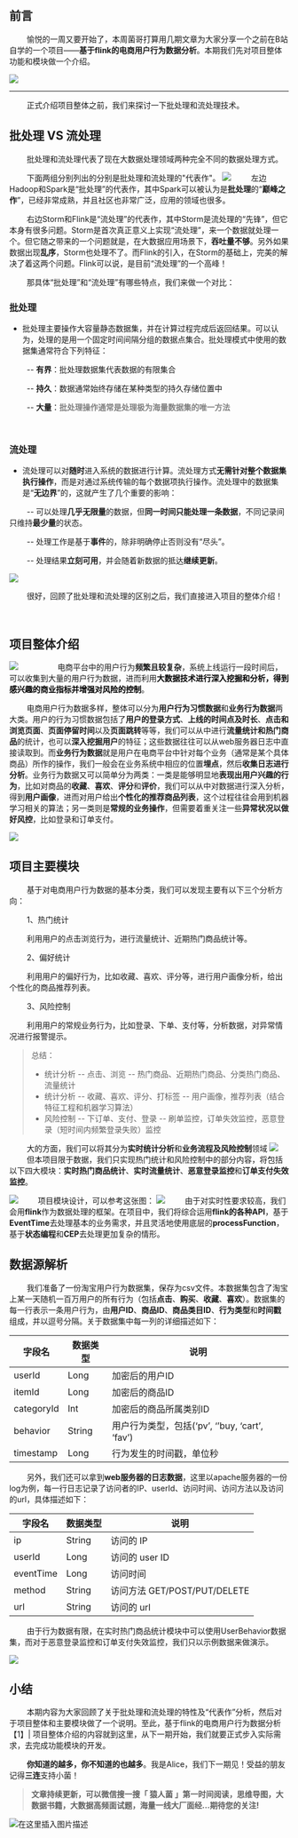 ## 前言
&nbsp;&nbsp;&nbsp;&nbsp;&nbsp;&nbsp;&nbsp;&nbsp;愉悦的一周又要开始了，本周菌哥打算用几期文章为大家分享一个之前在B站自学的一个项目——**基于flink的电商用户行为数据分析**。本期我们先对项目整体功能和模块做一个介绍。

![](https://img-blog.csdnimg.cn/20201122214853728.png?,type_ZmFuZ3poZW5naGVpdGk,shadow_10,text_aHR0cHM6Ly9ibG9nLmNzZG4ubmV0L3dlaXhpbl80NDMxODgzMA==,size_16,color_FFFFFF,t_70#pic_center)

***
&nbsp;&nbsp;&nbsp;&nbsp;&nbsp;&nbsp;&nbsp;&nbsp;正式介绍项目整体之前，我们来探讨一下批处理和流处理技术。

## 批处理 VS 流处理
&nbsp;&nbsp;&nbsp;&nbsp;&nbsp;&nbsp;&nbsp;&nbsp;批处理和流处理代表了现在大数据处理领域两种完全不同的数据处理方式。

&nbsp;&nbsp;&nbsp;&nbsp;&nbsp;&nbsp;&nbsp;&nbsp;下面两组分别列出的分别是批处理和流处理的"代表作"。
![](https://img-blog.csdnimg.cn/2020112220281914.png?x-oss-process=image/watermark,type_ZmFuZ3poZW5naGVpdGk,shadow_10,text_aHR0cHM6Ly9ibG9nLmNzZG4ubmV0L3dlaXhpbl80NDMxODgzMA==,size_16,color_FFFFFF,t_70#pic_center)
&nbsp;&nbsp;&nbsp;&nbsp;&nbsp;&nbsp;&nbsp;&nbsp;左边Hadoop和Spark是“批处理”的代表作，其中Spark可以被认为是**批处理**的“**巅峰之作**”，已经非常成熟，并且社区也非常广泛，应用的领域也很多。

&nbsp;&nbsp;&nbsp;&nbsp;&nbsp;&nbsp;&nbsp;&nbsp;右边Storm和Flink是“流处理”的代表作，其中Storm是流处理的“先锋”，但它本身有很多问题。Storm是首次真正意义上实现“流处理”，来一个数据就处理一个。但它随之带来的一个问题就是，在大数据应用场景下，**吞吐量不够**。另外如果数据出现**乱序**，Storm也处理不了。而Flink的引入，在Storm的基础上，完美的解决了着这两个问题。Flink可以说，是目前“流处理”的一个高峰！

&nbsp;&nbsp;&nbsp;&nbsp;&nbsp;&nbsp;&nbsp;&nbsp;那具体“批处理”和“流处理”有哪些特点，我们来做一个对比：


### 批处理

 - 批处理主要操作大容量静态数据集，并在计算过程完成后返回结果。可以认为，处理的是用一个固定时间间隔分组的数据点集合。批处理模式中使用的数据集通常符合下列特征：



&nbsp;&nbsp;&nbsp;&nbsp;&nbsp;&nbsp;&nbsp;&nbsp;--   **有界**：批处理数据集代表数据的有限集合

&nbsp;&nbsp;&nbsp;&nbsp;&nbsp;&nbsp;&nbsp;&nbsp;-- **持久**：数据通常始终存储在某种类型的持久存储位置中

&nbsp;&nbsp;&nbsp;&nbsp;&nbsp;&nbsp;&nbsp;&nbsp;-- **大量**：<font color='gray'>**批处理操作通常是处理极为海量数据集的唯一方法**</font>



&nbsp;&nbsp;&nbsp;&nbsp;&nbsp;&nbsp;&nbsp;&nbsp;

### 流处理

 - 流处理可以对**随时**进入系统的数据进行计算。流处理方式**无需针对整个数据集执行操作**，而是对通过系统传输的每个数据项执行操作。流处理中的数据集是“**无边界**”的，这就产生了几个重要的影响：


&nbsp;&nbsp;&nbsp;&nbsp;&nbsp;&nbsp;&nbsp;&nbsp;-- 可以处理**几乎无限量**的数据，但**同一时间只能处理一条数据**，不同记录间只维持**最少量**的状态。

&nbsp;&nbsp;&nbsp;&nbsp;&nbsp;&nbsp;&nbsp;&nbsp;-- 处理工作是基于**事件**的，除非明确停止否则没有“尽头”。

&nbsp;&nbsp;&nbsp;&nbsp;&nbsp;&nbsp;&nbsp;&nbsp;-- 处理结果**立刻可用**，并会随着新数据的抵达**继续更新**。


![](https://img-blog.csdnimg.cn/20201122210149257.png#pic_center)

&nbsp;&nbsp;&nbsp;&nbsp;&nbsp;&nbsp;&nbsp;&nbsp;很好，回顾了批处理和流处理的区别之后，我们直接进入项目的整体介绍！


&nbsp;&nbsp;&nbsp;&nbsp;&nbsp;&nbsp;&nbsp;&nbsp;
## 项目整体介绍

![](https://img-blog.csdnimg.cn/20201122184126235.png?x-oss-process=image/watermark,type_ZmFuZ3poZW5naGVpdGk,shadow_10,text_aHR0cHM6Ly9ibG9nLmNzZG4ubmV0L3dlaXhpbl80NDMxODgzMA==,size_16,color_FFFFFF,t_70#pic_center)
&nbsp;&nbsp;&nbsp;&nbsp;&nbsp;&nbsp;&nbsp;&nbsp;
&nbsp;&nbsp;&nbsp;&nbsp;&nbsp;&nbsp;&nbsp;&nbsp;电商平台中的用户行为**频繁且较复杂**，系统上线运行一段时间后，可以收集到大量的用户行为数据，进而利用<font color=' '>**大数据技术进行深入挖掘和分析，得到感兴趣的商业指标并增强对风险的控制**</font>。

&nbsp;&nbsp;&nbsp;&nbsp;&nbsp;&nbsp;&nbsp;&nbsp;电商用户行为数据多样，整体可以分为**用户行为习惯数据**和**业务行为数据**两大类。用户的行为习惯数据包括了**用户的登录方式**、**上线的时间点及时长**、**点击和浏览页面**、**页面停留时间**以及**页面跳转**等等，我们可以从中进行**流量统计和热门商品**的统计，也可以**深入挖掘用户**的特征；这些数据往往可以从web服务器日志中直接读取到。而**业务行为数据**就是用户在电商平台中针对每个业务（通常是某个具体商品）所作的操作，我们一般会在业务系统中相应的位置**埋点**，然后**收集日志进行分析**。业务行为数据又可以简单分为两类：一类是能够明显地**表现出用户兴趣的行为**，比如对商品的**收藏**、**喜欢**、**评分**和**评价**，我们可以从中对数据进行深入分析，得到**用户画像**，进而对用户给出**个性化的推荐商品列表**，这个过程往往会用到机器学习相关的算法；另一类则是**常规的业务操作**，但需要着重关注一些**异常状况以做好风控**，比如登录和订单支付。

![](https://img-blog.csdnimg.cn/20201122183400363.png?,type_ZmFuZ3poZW5naGVpdGk,shadow_10,text_aHR0cHM6Ly9ibG9nLmNzZG4ubmV0L3dlaXhpbl80NDMxODgzMA==,size_16,color_FFFFFF,t_70#pic_center)
## 项目主要模块
&nbsp;&nbsp;&nbsp;&nbsp;&nbsp;&nbsp;&nbsp;&nbsp;基于对电商用户行为数据的基本分类，我们可以发现主要有以下三个分析方向：

&nbsp;&nbsp;&nbsp;&nbsp;&nbsp;&nbsp;&nbsp;&nbsp;1、热门统计

&nbsp;&nbsp;&nbsp;&nbsp;&nbsp;&nbsp;&nbsp;&nbsp;利用用户的点击浏览行为，进行流量统计、近期热门商品统计等。

&nbsp;&nbsp;&nbsp;&nbsp;&nbsp;&nbsp;&nbsp;&nbsp;2、偏好统计

&nbsp;&nbsp;&nbsp;&nbsp;&nbsp;&nbsp;&nbsp;&nbsp;利用用户的偏好行为，比如收藏、喜欢、评分等，进行用户画像分析，给出个性化的商品推荐列表。

&nbsp;&nbsp;&nbsp;&nbsp;&nbsp;&nbsp;&nbsp;&nbsp;3、风险控制

&nbsp;&nbsp;&nbsp;&nbsp;&nbsp;&nbsp;&nbsp;&nbsp;利用用户的常规业务行为，比如登录、下单、支付等，分析数据，对异常情况进行报警提示。

> 总结：
> - 统计分析
>       -- 点击、浏览
>       -- 热门商品、近期热门商品、分类热门商品、流量统计
> - 统计分析
>       -- 收藏、喜欢、评分、打标签
>       -- 用户画像，推荐列表（结合特征工程和机器学习算法）
> - 风险控制
>       -- 下订单、支付、登录
>       -- 刷单监控，订单失效监控，恶意登录（短时间内频繁登录失败）监控

&nbsp;&nbsp;&nbsp;&nbsp;&nbsp;&nbsp;&nbsp;&nbsp;大的方面，我们可以将其分为**实时统计分析**和**业务流程及风险控制**领域
![](https://img-blog.csdnimg.cn/20201122185335960.png?x-oss-process=image/watermark,type_ZmFuZ3poZW5naGVpdGk,shadow_10,text_aHR0cHM6Ly9ibG9nLmNzZG4ubmV0L3dlaXhpbl80NDMxODgzMA==,size_16,color_FFFFFF,t_70#pic_center)
&nbsp;&nbsp;&nbsp;&nbsp;&nbsp;&nbsp;&nbsp;&nbsp;但本项目限于数据，我们只实现热门统计和风险控制中的部分内容，将包括以下四大模块：**实时热门商品统计**、**实时流量统计**、**恶意登录监控**和**订单支付失效监控**。

![](https://img-blog.csdnimg.cn/20201122185549389.png?,type_ZmFuZ3poZW5naGVpdGk,shadow_10,text_aHR0cHM6Ly9ibG9nLmNzZG4ubmV0L3dlaXhpbl80NDMxODgzMA==,size_16,color_FFFFFF,t_70#pic_center)
&nbsp;&nbsp;&nbsp;&nbsp;&nbsp;&nbsp;&nbsp;&nbsp;项目模块设计，可以参考这张图：
![](https://img-blog.csdnimg.cn/20201122210429439.png?,type_ZmFuZ3poZW5naGVpdGk,shadow_10,text_aHR0cHM6Ly9ibG9nLmNzZG4ubmV0L3dlaXhpbl80NDMxODgzMA==,size_16,color_FFFFFF,t_70#pic_center)
&nbsp;&nbsp;&nbsp;&nbsp;&nbsp;&nbsp;&nbsp;&nbsp;由于对实时性要求较高，我们会用**flink**作为数据处理的框架。在项目中，我们将综合运用**flink的各种API**，基于**EventTime**去处理基本的业务需求，并且灵活地使用底层的**processFunction**，基于**状态编程**和**CEP**去处理更加复杂的情形。
&nbsp;&nbsp;&nbsp;&nbsp;&nbsp;&nbsp;&nbsp;&nbsp;

## 数据源解析

&nbsp;&nbsp;&nbsp;&nbsp;&nbsp;&nbsp;&nbsp;&nbsp;我们准备了一份淘宝用户行为数据集，保存为csv文件。本数据集包含了淘宝上某一天随机一百万用户的所有行为（包括**点击**、**购买**、**收藏**、**喜欢**）。数据集的每一行表示一条用户行为，由**用户ID**、**商品ID**、**商品类目ID**、**行为类型**和**时间戳**组成，并以逗号分隔。关于数据集中每一列的详细描述如下：


| 字段名 |  数据类型|说明|
|--|--|--|
|userId|  Long|加密后的用户ID|
|itemId|Long|加密后的商品ID
|categoryId|Int|加密后的商品所属类别ID
|behavior|String|用户行为类型，包括(‘pv’, ‘’buy, ‘cart’, ‘fav’)
|timestamp|Long|行为发生的时间戳，单位秒

&nbsp;&nbsp;&nbsp;&nbsp;&nbsp;&nbsp;&nbsp;&nbsp;另外，我们还可以拿到**web服务器的日志数据**，这里以apache服务器的一份log为例，每一行日志记录了访问者的IP、userId、访问时间、访问方法以及访问的url，具体描述如下：

|字段名  | 数据类型 |说明|
|--|--|--|
| ip |  String|访问的 IP|
|userId|Long|访问的 user ID
|eventTime|Long|访问时间
|method|String|访问方法 GET/POST/PUT/DELETE
|url|String|访问的 url|

&nbsp;&nbsp;&nbsp;&nbsp;&nbsp;&nbsp;&nbsp;&nbsp;由于行为数据有限，在实时热门商品统计模块中可以使用UserBehavior数据集，而对于恶意登录监控和订单支付失效监控，我们只以示例数据来做演示。

![](https://img-blog.csdnimg.cn/20201122212822651.png?,type_ZmFuZ3poZW5naGVpdGk,shadow_10,text_aHR0cHM6Ly9ibG9nLmNzZG4ubmV0L3dlaXhpbl80NDMxODgzMA==,size_16,color_FFFFFF,t_70#pic_center)
## 小结
&nbsp;&nbsp;&nbsp;&nbsp;&nbsp;&nbsp;&nbsp;&nbsp;本期内容为大家回顾了关于批处理和流处理的特性及“代表作”分析，然后对于项目整体和主要模块做了一个说明。至此，基于flink的电商用户行为数据分析【1】| 项目整体介绍的内容就到这里，从下一期开始，我们就要正式步入实际需求，去完成功能模块的开发。

&nbsp;&nbsp;&nbsp;&nbsp;&nbsp;&nbsp;&nbsp;&nbsp;**你知道的越多，你不知道的也越多**。我是Alice，我们下一期见！受益的朋友记得**三连**支持小菌！


>**文章持续更新，可以微信搜一搜「 猿人菌 」第一时间阅读，思维导图，大数据书籍，大数据高频面试题，海量一线大厂面经…期待您的关注!**

![在这里插入图片描述](https://img-blog.csdnimg.cn/20201116102452301.png?,type_ZmFuZ3poZW5naGVpdGk,shadow_10,text_aHR0cHM6Ly9ibG9nLmNzZG4ubmV0L3dlaXhpbl80NDMxODgzMA==,size_16,color_FFFFFF,t_70#pic_center)